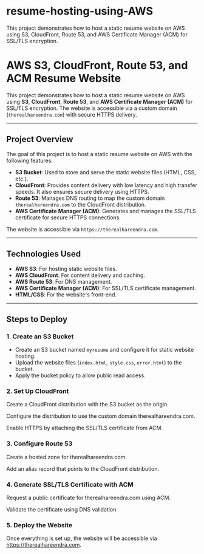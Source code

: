 # resume-hosting-using-AWS
This project demonstrates how to host a static resume website on AWS using S3, CloudFront, Route 53, and AWS Certificate Manager (ACM) for SSL/TLS encryption.

# AWS S3, CloudFront, Route 53, and ACM Resume Website

This project demonstrates how to host a static resume website on AWS using **S3**, **CloudFront**, **Route 53**, and **AWS Certificate Manager (ACM)** for SSL/TLS encryption. The website is accessible via a custom domain (`therealhareendra.com`) with secure HTTPS delivery.

---

## Project Overview

The goal of this project is to host a static resume website on AWS with the following features:

- **S3 Bucket**: Used to store and serve the static website files (HTML, CSS, etc.).
- **CloudFront**: Provides content delivery with low latency and high transfer speeds. It also ensures secure delivery using HTTPS.
- **Route 53**: Manages DNS routing to map the custom domain `therealhareendra.com` to the CloudFront distribution.
- **AWS Certificate Manager (ACM)**: Generates and manages the SSL/TLS certificate for secure HTTPS connections.

The website is accessible via `https://therealhareendra.com`.

---

## Technologies Used

- **AWS S3**: For hosting static website files.
- **AWS CloudFront**: For content delivery and caching.
- **AWS Route 53**: For DNS management.
- **AWS Certificate Manager (ACM)**: For SSL/TLS certificate management.
- **HTML/CSS**: For the website's front-end.

---

## Steps to Deploy

### 1. **Create an S3 Bucket**
   - Create an S3 bucket named `myresume` and configure it for static website hosting.
   - Upload the website files (`index.html`, `style.css`, `error.html`) to the bucket.
   - Apply the bucket policy to allow public read access.

  

### 2. **Set Up CloudFront**
Create a CloudFront distribution with the S3 bucket as the origin.

Configure the distribution to use the custom domain therealhareendra.com.

Enable HTTPS by attaching the SSL/TLS certificate from ACM.

### 3. **Configure Route 53**
Create a hosted zone for therealhareendra.com.

Add an alias record that points to the CloudFront distribution.

### 4. **Generate SSL/TLS Certificate with ACM**
Request a public certificate for therealhareendra.com using ACM.

Validate the certificate using DNS validation.

### 5. **Deploy the Website**
Once everything is set up, the website will be accessible via https://therealhareendra.com.
